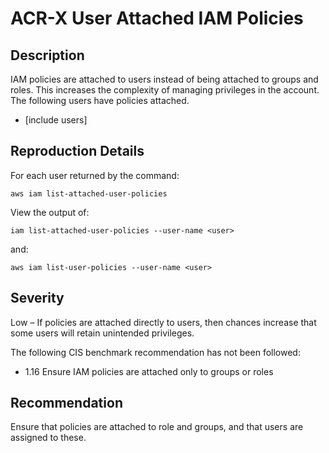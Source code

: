 ACR-X User Attached IAM Policies
================================

Description
-----------
IAM policies are attached to users instead of being attached to groups and roles. This increases the complexity of managing privileges in the account. The following users have policies attached.
  * [include users]

Reproduction Details
--------------------
For each user returned by the command:

    aws iam list-attached-user-policies

View the output of:
```
iam list-attached-user-policies --user-name <user>
```
and:
```
aws iam list-user-policies --user-name <user>
```

Severity
--------
Low – If policies are attached directly to users, then chances increase that some users will retain unintended privileges.

The following CIS benchmark recommendation has not been followed:
* 1.16 Ensure IAM policies are attached only to groups or roles

Recommendation
--------------
Ensure that policies are attached to role and groups, and that users are assigned to these.
